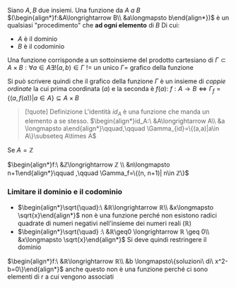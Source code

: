 Siano $A, B$ due insiemi. Una funzione da *$A$ a $B$* $(\begin{align*}f:&A\longrightarrow B\\ &a\longmapsto b\end{align*})$ è un qualsiasi "procedimento" che **ad ogni elemento** di $B$
Di cui:
- $A$ è il dominio 
- $B$ è il codominio

Una funzione corrisponde a un sottoinsieme del prodotto cartesiano di $\Gamma \subset A\times B:\forall a \in A \exists !(a,b) \in \Gamma$
$! =$ un unico
$\Gamma=$ grafico della funzione

Si può scrivere quindi che il grafico della funzione $\Gamma$ è un insieme di *coppie ordinate* la cui prima coordinata $(a)$ e la seconda è $f(a)$:
$f: A\longrightarrow B \Longleftrightarrow \Gamma_f=\{(a, f(a))|a\in A\}\subseteq A\times B$

> [!quote] Definizione
> L'identità $id_A$ è una funzione che manda un elemento a se stesso.
> $\begin{align*}id_A:\ &A\longrightarrow A\\ &a \longmapsto a\end{align*}\qquad,\qquad \Gamma_{id}=\{(a,a)|a\in A\}\subseteq A\times A$

Se $A=ℤ$

$\begin{align*}f:\ &ℤ\longrightarrow ℤ \\ &n\longmapsto n+1\end{align*}\qquad ,\qquad \Gamma_f=\{(n, n+1)| n\in ℤ\}$

### Limitare il dominio e il codominio
- $\begin{align*}\sqrt{\quad}:\ &ℝ\longrightarrow ℝ\\ &x\longmapsto \sqrt{x}\end{align*}$ non è una funzione perché non esistono radici quadrate di numeri negativi nell'insieme dei numeri reali $(ℝ)$
- $\begin{align*}\sqrt{\quad} :\ &ℝ\geq0 \longrightarrow ℝ \geq 0\\ &x\longmapsto \sqrt{x}\end{align*}$ Si deve quindi restringere il dominio

$\begin{align*}f:\ &ℝ\longrightarrow ℝ\\ &b \longmapsto\{soluzioni\ di\ x^2-b=0\}\end{align*}$ anche questo non è una funzione perché ci sono elementi di r a cui vengono associati
